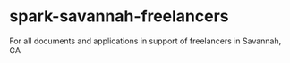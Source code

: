 # spark-savannah-freelancers
For all documents and applications in support of freelancers in Savannah, GA
